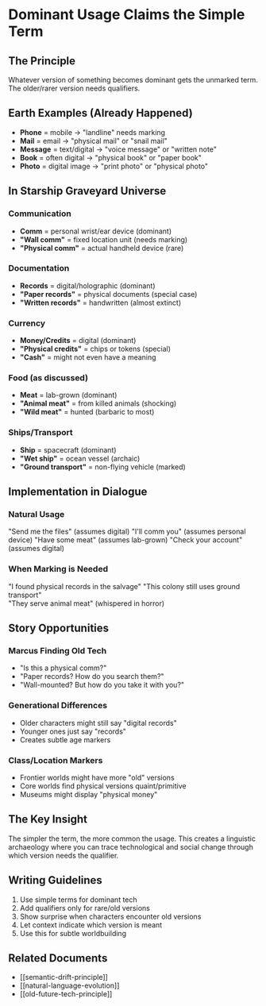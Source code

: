 # Dominant Usage Claims the Simple Term

## The Principle
Whatever version of something becomes dominant gets the unmarked term. The older/rarer version needs qualifiers.

## Earth Examples (Already Happened)
- **Phone** = mobile → "landline" needs marking
- **Mail** = email → "physical mail" or "snail mail"  
- **Message** = text/digital → "voice message" or "written note"
- **Book** = often digital → "physical book" or "paper book"
- **Photo** = digital image → "print photo" or "physical photo"

## In Starship Graveyard Universe

### Communication
- **Comm** = personal wrist/ear device (dominant)
- **"Wall comm"** = fixed location unit (needs marking)
- **"Physical comm"** = actual handheld device (rare)

### Documentation  
- **Records** = digital/holographic (dominant)
- **"Paper records"** = physical documents (special case)
- **"Written records"** = handwritten (almost extinct)

### Currency
- **Money/Credits** = digital (dominant)
- **"Physical credits"** = chips or tokens (special)
- **"Cash"** = might not even have a meaning

### Food (as discussed)
- **Meat** = lab-grown (dominant)
- **"Animal meat"** = from killed animals (shocking)
- **"Wild meat"** = hunted (barbaric to most)

### Ships/Transport
- **Ship** = spacecraft (dominant)
- **"Wet ship"** = ocean vessel (archaic)
- **"Ground transport"** = non-flying vehicle (marked)

## Implementation in Dialogue

### Natural Usage
"Send me the files" (assumes digital)
"I'll comm you" (assumes personal device)
"Have some meat" (assumes lab-grown)
"Check your account" (assumes digital)

### When Marking is Needed
"I found physical records in the salvage"
"This colony still uses ground transport"  
"They serve animal meat" (whispered in horror)

## Story Opportunities

### Marcus Finding Old Tech
- "Is this a physical comm?"
- "Paper records? How do you search them?"
- "Wall-mounted? But how do you take it with you?"

### Generational Differences
- Older characters might still say "digital records"
- Younger ones just say "records"
- Creates subtle age markers

### Class/Location Markers
- Frontier worlds might have more "old" versions
- Core worlds find physical versions quaint/primitive
- Museums might display "physical money"

## The Key Insight
The simpler the term, the more common the usage. This creates a linguistic archaeology where you can trace technological and social change through which version needs the qualifier.

## Writing Guidelines
1. Use simple terms for dominant tech
2. Add qualifiers only for rare/old versions
3. Show surprise when characters encounter old versions
4. Let context indicate which version is meant
5. Use this for subtle worldbuilding

## Related Documents
- [[semantic-drift-principle]]
- [[natural-language-evolution]]
- [[old-future-tech-principle]]